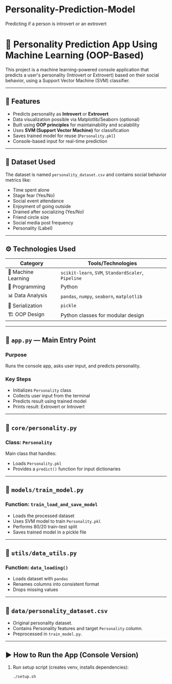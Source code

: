 # Personality-Prediction-Model

Predicting if a person is introvert or an extrovert

# 🧠 Personality Prediction App Using Machine Learning (OOP-Based)

This project is a machine learning-powered console application that predicts a user's personality (Introvert or Extrovert) based on their social behavior, using a Support Vector Machine (SVM) classifier.

---

## 📌 Features

- Predicts personality as **Introvert** or **Extrovert**
- Data visualization possible via Matplotlib/Seaborn (optional)
- Built using **OOP principles** for maintainability and scalability
- Uses **SVM (Support Vector Machine)** for classification
- Saves trained model for reuse (`Personality.pkl`)
- Console-based input for real-time prediction

---

## 📁 Dataset Used

The dataset is named `personality_dataset.csv` and contains social behavior metrics like:

- Time spent alone
- Stage fear (Yes/No)
- Social event attendance
- Enjoyment of going outside
- Drained after socializing (Yes/No)
- Friend circle size
- Social media post frequency
- Personality (Label)

---

## ⚙️ Technologies Used

| Category            | Tools/Technologies                                  |
| ------------------- | --------------------------------------------------- |
| 🧠 Machine Learning | `scikit-learn`, `SVM`, `StandardScaler`, `Pipeline` |
| 🐍 Programming      | Python                                              |
| 📊 Data Analysis    | `pandas`, `numpy`, `seaborn`, `matplotlib`          |
| 💾 Serialization    | `pickle`                                            |
| 🏗️ OOP Design       | Python classes for modular design                   |

---

## 📄 `app.py` — Main Entry Point

### Purpose

Runs the console app, asks user input, and predicts personality.

### Key Steps

- Initializes `Personality` class
- Collects user input from the terminal
- Predicts result using trained model
- Prints result: Extrovert or Introvert

---

## 📄 `core/personality.py`

### Class: `Personality`

Main class that handles:

- Loads `Personality.pkl`
- Provides a `predict()` function for input dictionaries

---

## 📄 `models/train_model.py`

### Function: `train_load_and_save_model`

- Loads the processed dataset
- Uses SVM model to train `Personality.pkl`
- Performs 80/20 train-test split
- Saves trained model in a pickle file

---

## 📄 `utils/data_utils.py`

### Function: `data_loading()`

- Loads dataset with `pandas`
- Renames columns into consistent format
- Drops missing values

---

## 📄 `data/personality_dataset.csv`

- Original personality dataset.
- Contains Personality features and target `Personality` column.
- Preprocessed in `train_model.py`.

---

## ▶️ How to Run the App (Console Version)

1. Run setup script (creates venv, installs dependencies):
   ```bash
   ./setup.sh
   ```

